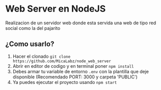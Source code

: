 # Web Server en NodeJS


Realizacion de un servidor web donde esta servida una web de tipo red social como la del pajarito

## ¿Como usarlo?

1. Hacer el clonado `git clone https://github.com/MicaLabz/node_web_server`
2. Abrir en editor de codigo y en terminal poner `npm install`
3. Debes armar tu variable de entorno `.env` con la plantilla que deje disponible (Recomendado PORT: 3000 y carpeta 'PUBLIC')
4. Ya puedes ejecutar el proyecto usando `npm start` 